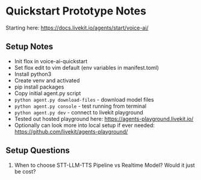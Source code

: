 # Quickstart Prototype Notes

Starting here: https://docs.livekit.io/agents/start/voice-ai/

## Setup Notes
* Init flox in voice-ai-quickstart
* Set flox edit to vim default (env variables in manifest.toml)
* Install python3
* Create venv and activated
* pip install packages
* Copy initial agent.py script
* `python agent.py download-files` - download model files
* `python agent.py console` - test running from terminal
* `python agent.py dev` - connect to livekit playground
* Tested out hosted playground here: https://agents-playground.livekit.io/
* Optionally can look more into local setup if ever needed: https://github.com/livekit/agents-playground/

## Setup Questions
1. When to choose STT-LLM-TTS Pipeline vs Realtime Model? Would it just be cost?

